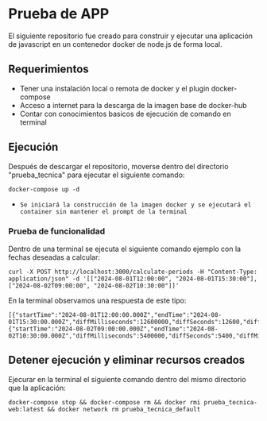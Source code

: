 # Prueba de APP

El siguiente repositorio fue creado para construir y ejecutar una aplicación de javascript en un contenedor docker de node.js de forma local.

## Requerimientos

* Tener una instalación local o remota de docker y el plugin docker-compose
* Acceso a internet para la descarga de la imagen base de docker-hub
* Contar con conocimientos basicos de ejecución de comando en terminal

## Ejecución

Después de descargar el repositorio, moverse dentro del directorio "prueba_tecnica" para ejecutar el siguiente comando:

```
docker-compose up -d
```

* `Se iniciará la construcción de la imagen docker y se ejecutará el container sin mantener el prompt de la terminal` 

### Prueba de funcionalidad

Dentro de una terminal se ejecuta el siguiente comando ejemplo con la fechas deseadas a calcular:

```
curl -X POST http://localhost:3000/calculate-periods -H "Content-Type: application/json" -d '[["2024-08-01T12:00:00", "2024-08-01T15:30:00"], ["2024-08-02T09:00:00", "2024-08-02T10:30:00"]]'
```

En la terminal observamos una respuesta de este tipo:

```
[{"startTime":"2024-08-01T12:00:00.000Z","endTime":"2024-08-01T15:30:00.000Z","diffMilliseconds":12600000,"diffSeconds":12600,"diffMinutes":210,"diffHours":3.5},{"startTime":"2024-08-02T09:00:00.000Z","endTime":"2024-08-02T10:30:00.000Z","diffMilliseconds":5400000,"diffSeconds":5400,"diffMinutes":90,"diffHours":1.5}]
```

## Detener ejecución y eliminar recursos creados

Ejecurar en la terminal el siguiente comando dentro del mismo directorio que la aplicación:

```
docker-compose stop && docker-compose rm && docker rmi prueba_tecnica-web:latest && docker network rm prueba_tecnica_default
```
